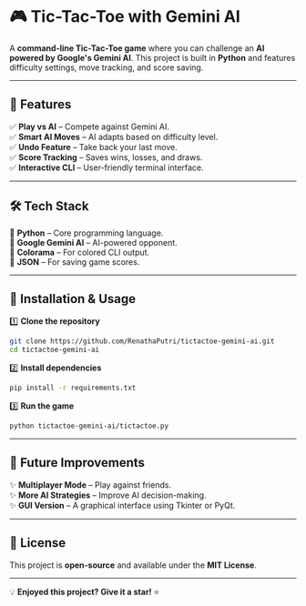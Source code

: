 # 🎮 Tic-Tac-Toe with Gemini AI  

A **command-line Tic-Tac-Toe game** where you can challenge an **AI powered by Google's Gemini AI**. This project is built in **Python** and features difficulty settings, move tracking, and score saving.  

---

## 🚀 Features  
✅ **Play vs AI** – Compete against Gemini AI.  
✅ **Smart AI Moves** – AI adapts based on difficulty level.  
✅ **Undo Feature** – Take back your last move.  
✅ **Score Tracking** – Saves wins, losses, and draws.  
✅ **Interactive CLI** – User-friendly terminal interface.  

---

## 🛠️ Tech Stack  
🔹 **Python** – Core programming language.  
🔹 **Google Gemini AI** – AI-powered opponent.  
🔹 **Colorama** – For colored CLI output.  
🔹 **JSON** – For saving game scores.  

---

## 🔧 Installation & Usage  
1️⃣ **Clone the repository**  
```sh
git clone https://github.com/RenathaPutri/tictactoe-gemini-ai.git
cd tictactoe-gemini-ai
```
  
2️⃣ **Install dependencies**  
```sh
pip install -r requirements.txt
```
  
3️⃣ **Run the game**  
```sh
python tictactoe-gemini-ai/tictactoe.py
```

---

## 🎯 Future Improvements  
✨ **Multiplayer Mode** – Play against friends.  
✨ **More AI Strategies** – Improve AI decision-making.  
✨ **GUI Version** – A graphical interface using Tkinter or PyQt.  

---

## 📜 License  
This project is **open-source** and available under the **MIT License**.  

---

💡 **Enjoyed this project? Give it a star!** ⭐  
```
